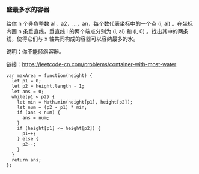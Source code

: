 <!--
 * @Author: 月魂
 * @Date: 2021-01-29 22:54:36
 * @LastEditTime: 2021-01-29 22:55:10
 * @LastEditors: 月魂
 * @Description: 
 * @FilePath: \leetcode-per-day\day23.md
-->

### 盛最多水的容器
给你 n 个非负整数 a1，a2，...，an，每个数代表坐标中的一个点 (i, ai) 。在坐标内画 n 条垂直线，垂直线 i 的两个端点分别为 (i, ai) 和 (i, 0) 。找出其中的两条线，使得它们与 x 轴共同构成的容器可以容纳最多的水。

说明：你不能倾斜容器。

链接：https://leetcode-cn.com/problems/container-with-most-water

```
var maxArea = function(height) {
  let p1 = 0;
  let p2 = height.length - 1;
  let ans = 0;
  while(p1 < p2) {
    let min = Math.min(height[p1], height[p2]);
    let num = (p2 - p1) * min;
    if (ans < num) {
      ans = num;
    }
    if (height[p1] <= height[p2]) {
      p1++;
    } else {
      p2--;
    }
  }
  return ans;
};
```